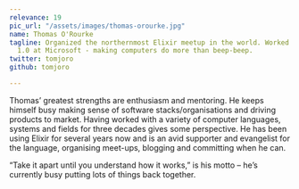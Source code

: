 ```yaml
---
relevance: 19
pic_url: "/assets/images/thomas-orourke.jpg"
name: Thomas O'Rourke
tagline: Organized the northernmost Elixir meetup in the world. Worked on Media Player
  1.0 at Microsoft - making computers do more than beep-beep.
twitter: tomjoro
github: tomjoro

---
```

Thomas’ greatest strengths are enthusiasm and mentoring. He keeps himself busy making sense of software stacks/organisations and driving products to market. Having worked with a variety of computer languages, systems and fields for three decades gives some perspective. He has been using Elixir for several years now and is an avid supporter and evangelist for the language, organising meet-ups, blogging and committing when he can. 

“Take it apart until you understand how it works,” is his motto – he’s currently busy putting lots of things back together.